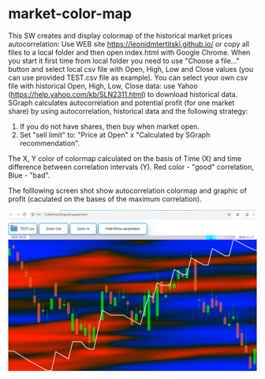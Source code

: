 # market-color-map
This SW creates and display colormap of the historical market prices autocorrelation:
Use WEB site https://leonidmtertitski.github.io/ or 
copy all files to a local folder and then open index.html with Google Chrome.
When you start it first time from local folder you need to use "Choose a file..." button and select local csv file with Open, High, Low and Close values (you can use provided TEST.csv file as example).
You can select your own csv file with historical Open, High, Low, Close data: use Yahoo (https://help.yahoo.com/kb/SLN2311.html) to download historical data.
SGraph calculates autocorrelation and potential profit (for one market share) by using autocorrelation, historical data and the following strategy: 
1. If you do not have shares, then buy when market open. 
2. Set "sell limit" to: "Price at Open" x "Calculated by SGraph recommendation".

The X, Y color of colormap calculated on the basis of Time (X) and time difference between correlation intervals (Y). Red color - "good" correlation, Blue - "bad".

The folllowing screen shot show autocorrelation colormap and graphic of profit (caculated on the bases of the maximum correlation).

![Correlation colormap](/Market-Colormap.png?raw=true)
